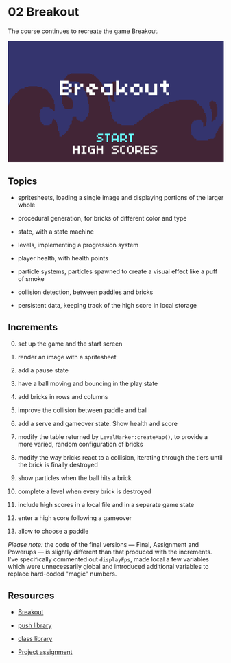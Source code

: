 # 02 Breakout

The course continues to recreate the game Breakout.

![A few frames from the assignment for "Breakout"](https://github.com/borntofrappe/game-development/blob/main/02%20Breakout/breakout.gif)

## Topics

- spritesheets, loading a single image and displaying portions of the larger whole

- procedural generation, for bricks of different color and type

- state, with a state machine

- levels, implementing a progression system

- player health, with health points

- particle systems, particles spawned to create a visual effect like a puff of smoke

- collision detection, between paddles and bricks

- persistent data, keeping track of the high score in local storage

## Increments

0. set up the game and the start screen

1. render an image with a spritesheet

2. add a pause state

3. have a ball moving and bouncing in the play state

4. add bricks in rows and columns

5. improve the collision between paddle and ball

6. add a serve and gameover state. Show health and score

7. modify the table returned by `LevelMarker:createMap()`, to provide a more varied, random configuration of bricks

8. modify the way bricks react to a collision, iterating through the tiers until the brick is finally destroyed

9. show particles when the ball hits a brick

10. complete a level when every brick is destroyed

11. include high scores in a local file and in a separate game state

12. enter a high score following a gameover

13. allow to choose a paddle

_Please note:_ the code of the final versions — Final, Assignment and Powerups — is slightly different than that produced with the increments. I've specifically commented out `displayFps`, made local a few variables which were unnecessarily global and introduced additional variables to replace hard-coded "magic" numbers.

## Resources

- [Breakout](https://youtu.be/pGpn2YMXtdg)

- [push library](https://github.com/Ulydev/push/blob/master/push.lua)

- [class library](https://github.com/vrld/hump/blob/master/class.lua)

- [Project assignment](https://docs.cs50.net/ocw/games/assignments/2/assignment2.html)
